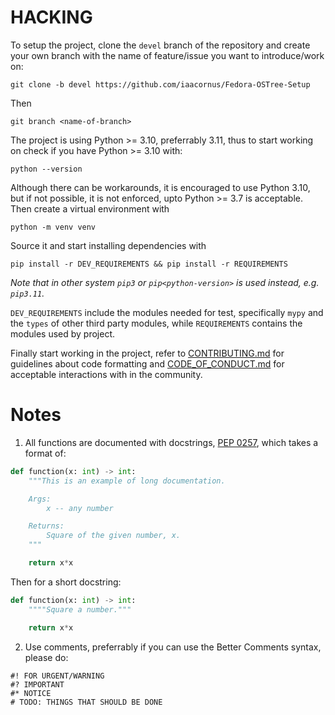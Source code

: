 # HACKING

To setup the project, clone the `devel` branch of the repository and create
your own branch with the name of feature/issue you want to introduce/work on:

```
git clone -b devel https://github.com/iaacornus/Fedora-OSTree-Setup
```

Then

```
git branch <name-of-branch>
```

The project is using Python >= 3.10, preferrably 3.11, thus to start working on
check if you have Python >= 3.10 with:

```
python --version
```

Although there can be workarounds, it is encouraged to use Python 3.10, but if not
possible, it is not enforced, upto Python >= 3.7 is acceptable. Then create a
virtual environment with

```
python -m venv venv
```

Source it and start installing dependencies with

```
pip install -r DEV_REQUIREMENTS && pip install -r REQUIREMENTS
```

_Note that in other system `pip3` or `pip<python-version>` is used instead,
e.g. `pip3.11`._

`DEV_REQUIREMENTS` include the modules needed for test, specifically `mypy` and
the `types` of other third party modules, while `REQUIREMENTS` contains the
modules used by project.

Finally start working in the project, refer to [CONTRIBUTING.md](CONTRIBUTING.md)
for guidelines about code formatting and [CODE_OF_CONDUCT.md](CODE_OF_CONDUCT.md)
for acceptable interactions with in the community.

# Notes

1. All functions are documented with docstrings, [PEP 0257](https://peps.python.org/pep-0257/),
which takes a format of:

```python
def function(x: int) -> int:
    """This is an example of long documentation.

    Args:
        x -- any number

    Returns:
        Square of the given number, x.
    """

    return x*x
```

Then for a short docstring:

```python
def function(x: int) -> int:
    """"Square a number."""

    return x*x
```

2. Use comments, preferrably if you can use the Better Comments syntax, please do:

```
#! FOR URGENT/WARNING
#? IMPORTANT
#* NOTICE
# TODO: THINGS THAT SHOULD BE DONE
```


